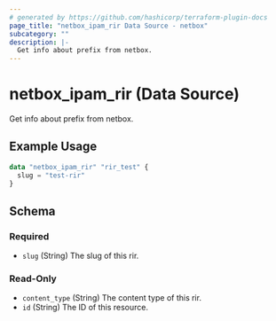 ```yaml
---
# generated by https://github.com/hashicorp/terraform-plugin-docs
page_title: "netbox_ipam_rir Data Source - netbox"
subcategory: ""
description: |-
  Get info about prefix from netbox.
---
```


# netbox_ipam_rir (Data Source)

Get info about prefix from netbox.

## Example Usage

```terraform
data "netbox_ipam_rir" "rir_test" {
  slug = "test-rir"
}
```

<!-- schema generated by tfplugindocs -->
## Schema

### Required

- `slug` (String) The slug of this rir.

### Read-Only

- `content_type` (String) The content type of this rir.
- `id` (String) The ID of this resource.
